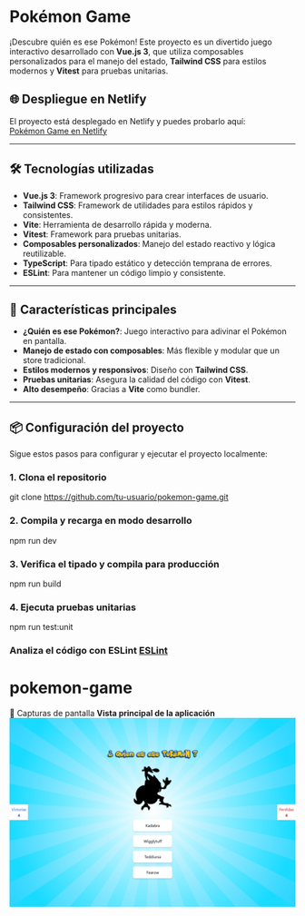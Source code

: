 # Pokémon Game

¡Descubre quién es ese Pokémon! Este proyecto es un divertido juego interactivo desarrollado con **Vue.js 3**, que utiliza composables personalizados para el manejo del estado, **Tailwind CSS** para estilos modernos y **Vitest** para pruebas unitarias.

## 🌐 Despliegue en Netlify

El proyecto está desplegado en Netlify y puedes probarlo aquí:  
[Pokémon Game en Netlify](https://poke-game-tamara.netlify.app/)

---

## 🛠 Tecnologías utilizadas

- **Vue.js 3**: Framework progresivo para crear interfaces de usuario.
- **Tailwind CSS**: Framework de utilidades para estilos rápidos y consistentes.
- **Vite**: Herramienta de desarrollo rápida y moderna.
- **Vitest**: Framework para pruebas unitarias.
- **Composables personalizados**: Manejo del estado reactivo y lógica reutilizable.
- **TypeScript**: Para tipado estático y detección temprana de errores.
- **ESLint**: Para mantener un código limpio y consistente.

---

## 🚀 Características principales

- **¿Quién es ese Pokémon?**: Juego interactivo para adivinar el Pokémon en pantalla.
- **Manejo de estado con composables**: Más flexible y modular que un store tradicional.
- **Estilos modernos y responsivos**: Diseño con **Tailwind CSS**.
- **Pruebas unitarias**: Asegura la calidad del código con **Vitest**.
- **Alto desempeño**: Gracias a **Vite** como bundler.

---

## 📦 Configuración del proyecto

Sigue estos pasos para configurar y ejecutar el proyecto localmente:

### 1. Clona el repositorio

git clone https://github.com/tu-usuario/pokemon-game.git

### 2. Compila y recarga en modo desarrollo

npm run dev

### 3. Verifica el tipado y compila para producción

npm run build

### 4. Ejecuta pruebas unitarias

npm run test:unit

### Analiza el código con ESLint [ESLint](https://eslint.org/)

# pokemon-game

📸 Capturas de pantalla
**Vista principal de la aplicación**
![Vista principal](public/screenshots/screenshot.png)
